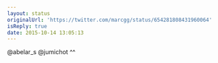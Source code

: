 ```yaml
---
layout: status
originalUrl: 'https://twitter.com/marcgg/status/654281808431960064'
isReply: true
date: 2015-10-14 13:05:13
---
```


@abelar_s @jumichot ^^
